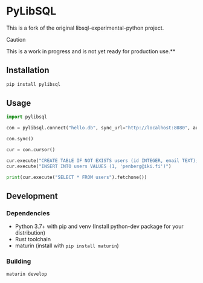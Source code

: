 # PyLibSQL

This is a fork of the original libsql-experimental-python project.

> [!CAUTION]
> This is a work in progress and is not yet ready for production use.**

## Installation

```bash
pip install pylibsql
```

## Usage

```python
import pylibsql

con = pylibsql.connect("hello.db", sync_url="http://localhost:8080", auth_token="")

con.sync()

cur = con.cursor()

cur.execute("CREATE TABLE IF NOT EXISTS users (id INTEGER, email TEXT);")
cur.execute("INSERT INTO users VALUES (1, 'penberg@iki.fi')")

print(cur.execute("SELECT * FROM users").fetchone())
```

## Development

### Dependencies

  - Python 3.7+ with pip and venv (Install python-dev package for your distribution)
  - Rust toolchain
  - maturin (install with `pip install maturin`)

### Building
  
  ```bash
  maturin develop
  ```
